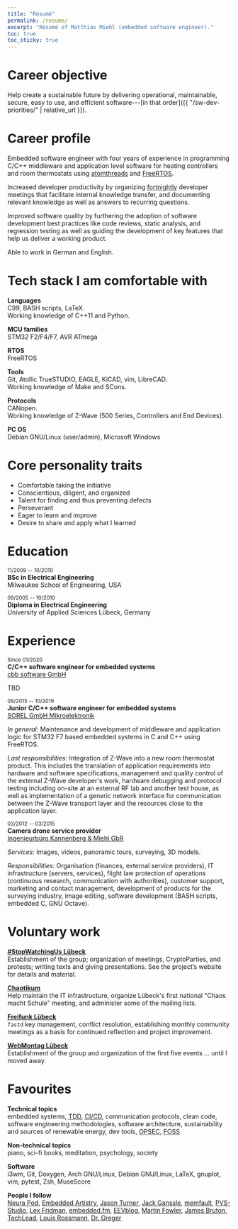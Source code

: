 ```yaml
---
title: "Résumé"
permalink: /resume/
excerpt: "Résumé of Matthias Miehl (embedded software engineer)."
toc: true
toc_sticky: true
---
```


# <i class="fa fa-fw fa-crosshairs"></i> Career objective
Help create a sustainable future by delivering operational, maintainable, secure, easy to use, and efficient software---[in that order]({{ "/sw-dev-priorities/" | relative_url }}).


# <i class="fa fa-fw fa-user"></i> Career profile
Embedded software engineer with four years of experience in programming C/C++ middleware and application level software for heating controllers and room thermostats using [atomthreads](https://atomthreads.com/) and [FreeRTOS](https://freertos.org/).

Increased developer productivity by organizing <abbr title="A 'fortnight' is a unit of time equal to 14 days.">fortnightly</abbr> developer meetings that facilitate internal knowledge transfer, and documenting relevant knowledge as well as answers to recurring questions.

Improved software quality by furthering the adoption of software development best practices like code reviews, static analysis, and regression testing as well as guiding the development of key features that help us deliver a working product.

Able to work in German and English.


# <i class="fas fa-fw fa-tools"></i> Tech stack I am comfortable with
**Languages**  
C99, BASH scripts, LaTeX.  
Working knowledge of C++11 and Python.

**MCU families**  
STM32 F2/F4/F7, AVR ATmega

**RTOS**  
FreeRTOS

**Tools**  
Git, Atollic TrueSTUDIO, EAGLE, KiCAD, vim, LibreCAD.  
Working knowledge of Make and SCons.

**Protocols**  
CANopen.  
Working knowledge of Z-Wave (500 Series, Controllers and End Devices).

**PC OS**  
Debian GNU/Linux (user/admin), Microsoft Windows


# <i class="fas fa-fw fa-user-check"></i> Core personality traits
- Comfortable taking the initiative
- Conscientious, diligent, and organized
- Talent for finding and thus preventing defects
- Perseverant
- Eager to learn and improve
- Desire to share and apply what I learned


# <i class="fas fa-fw fa-graduation-cap"></i> Education
<small>11/2009 -- 10/2010</small>  
**BSc in Electrical Engineering**  
Milwaukee School of Engineering, USA  

<small>09/2005 -- 10/2010</small>  
**Diploma in Electrical Engineering**  
University of Applied Sciences Lübeck, Germany  


# <i class="fa fa-fw fa-briefcase"></i> Experience
<small>Since 01/2020</small>  
**C/C++ software engineer for embedded systems**  
[cbb software GmbH](https://cbb.de/)

TBD


<small>09/2015 -- 10/2019</small>  
**Junior C/C++ software engineer for embedded systems**  
[SOREL GmbH Mikroelektronik](https://sorel.de/)

*In general:* Maintenance and development of middleware and application logic for STM32 F7 based embedded systems in C and C++ using FreeRTOS.

*Last responsibilities:* Integration of Z-Wave into a new room thermostat product. This includes the translation of application requirements into hardware and software specifications, management and quality control of the external Z-Wave developer's work, hardware debugging and protocol testing including on-site at an external RF lab and another test house, as well as implementation of a generic network interface for communication between the Z-Wave transport layer and the resources close to the application layer.


<small>03/2012 -- 03/2015</small>  
**Camera drone service provider**  
[Ingenieurbüro Kannenberg & Miehl GbR](https://web.archive.org/web/20150301024436/http://www.airde.net/)

*Services:* Images, videos, panoramic tours, surveying, 3D models.

*Responsibilities:* Organisation (finances, external service providers), IT infrastructure (servers, services), flight law protection of operations (continuous research, communication with authorities), customer support, marketing and contact management, development of products for the surveying industry, image editing, software development (BASH scripts, embedded C, GNU Octave).


# <i class="fas fa-fw fa-users"></i> Voluntary work
**[#StopWatchingUs Lübeck](http://wiki.chaotikum.org/projekte:demonstration:stopwatchingus/)**  
Establishment of the group; organization of meetings, CryptoParties, and protests; writing texts and giving presentations. See the project’s website for details and material.

**[Chaotikum](https://chaotikum.org/)**  
Help maintain the IT infrastructure, organize Lübeck's first national "Chaos macht Schule" meeting, and administer some of the mailing lists.

**[Freifunk Lübeck](http://luebeck.freifunk.net/)**  
`fastd` key management, conflict resolution, establishing monthly community meetings as a basis for continued reflection and project improvement.

**[WebMontag Lübeck](http://webmontag.de/location/luebeck/2015-07-20)**  
Establishment of the group and organization of the first five events ... until I moved away.


# <font color="#bd2727"><i class="fa fa-fw fa-heart"></i></font> Favourites
**Technical topics**  
embedded systems, <abbr title="Test-Driven Development">TDD</abbr>, <abbr title="Continuous Integration / Continuous Deployment">CI/CD</abbr>, communication protocols, clean code, software engineering methodologies, software architecture, sustainability and sources of renewable energy, dev tools, <abbr title="operational security">OPSEC</abbr>, <abbr title="Free and Open Source Software">FOSS</abbr>

**Non-technical topics**  
piano, sci-fi books, meditation, psychology, society

**Software**  
i3wm, Git, Doxygen, Arch GNU/Linux, Debian GNU/Linux, LaTeX, gnuplot, vim, pytest, Zsh, MuseScore

<!--**Meetups**  
Chaotikum, Softwerkskammer Ruhr, ...-->

<!--**Books**  
- Real-Time C++, Christopher Kormanyos, ISBN `978-3-662-47809-7`-->

**People I follow**  
[Neura Pod](https://www.youtube.com/channel/UCDukC60SYLlPwdU9CWPGx9Q/), 
[Embedded Artistry](https://embeddedartistry.com/), 
[Jason Turner](https://www.youtube.com/c/JasonTurner-lefticus/), 
[Jack Ganssle](http://www.ganssle.com/), 
[memfault](https://interrupt.memfault.com/blog/), 
[PVS-Studio](https://www.viva64.com/en/b/), 
[Lex Fridman](https://www.youtube.com/channel/UCSHZKyawb77ixDdsGog4iWA), 
[embedded.fm](https://embedded.fm/), 
[EEVblog](https://www.youtube.com/channel/UC2DjFE7Xf11URZqWBigcVOQ), 
[Martin Fowler](https://martinfowler.com/), 
[James Bruton](https://www.youtube.com/user/jamesbruton/), 
[TechLead](https://www.youtube.com/channel/UC4xKdmAXFh4ACyhpiQ_3qBw), 
[Louis Rossmann](https://www.youtube.com/channel/UCl2mFZoRqjw_ELax4Yisf6w), 
[Dr. Greger](https://nutritionfacts.org/)
<!--, 
[Drew DeVault](https://www.patreon.com/sircmpwn), 
[Travis Goodspeed](https://travisgoodspeed.blogspot.com/)
-->

